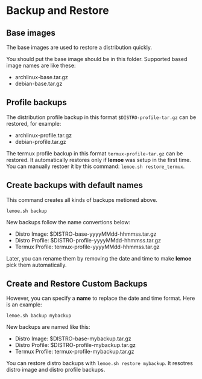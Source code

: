 
# Backup and Restore

## Base images

The base images are used to restore a distribution quickly.

You should put the base image should be in this folder. Supported based image names are like these:

* archlinux-base.tar.gz
* debian-base.tar.gz

## Profile backups

The distribution profile backup in this format `$DISTRO-profile-tar.gz` can be restored, for example:

* archlinux-profile.tar.gz
* debian-profile.tar.gz

The termux profile backup in this format `termux-profile-tar.gz` can be restored. It automatically restores only if **lemoe** was setup in the first time. You can manually restoer it by this command: `lemoe.sh restore_termux`.

## Create backups with default names

This command creates all kinds of backups metioned above.

```
lemoe.sh backup
```

New backups follow the name convertions below:

* Distro Image: $DISTRO-base-yyyyMMdd-hhmmss.tar.gz
* Distro Profile: $DISTRO-profile-yyyyMMdd-hhmmss.tar.gz
* Termux Profile: termux-profile-yyyyMMdd-hhmmss.tar.gz

Later, you can rename them by removing the date and time to make **lemoe** pick them automatically.

## Create and Restore Custom Backups

However, you can specify a **name** to replace the date and time format. Here is an example:


```
lemoe.sh backup mybackup
```

New backups are named like this:

* Distro Image: $DISTRO-base-mybackup.tar.gz
* Distro Profile: $DISTRO-profile-mybackup.tar.gz
* Termux Profile: termux-profile-mybackup.tar.gz

You can restore distro backups with `lemoe.sh restore mybackup`. It resotres distro image and distro profile backups.

